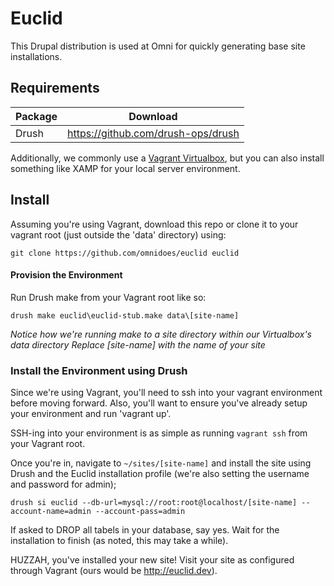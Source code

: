 Euclid
==========

This Drupal distribution is used at Omni for quickly generating base site installations.

Requirements
----------

| Package | Download |
| ------- | -------- |
| Drush | https://github.com/drush-ops/drush |

Additionally, we commonly use a [Vagrant Virtualbox](https://www.vagrantup.com/), but you can also install something like XAMP for your local server environment.

Install
----------

Assuming you're using Vagrant, download this repo or clone it to your vagrant root (just outside the 'data' directory) using:
```
git clone https://github.com/omnidoes/euclid euclid
```

#### Provision the Environment

Run Drush make from your Vagrant root like so:
```
drush make euclid\euclid-stub.make data\[site-name]
```
_Notice how we're running make to a site directory within our Virtualbox's data directory
Replace [site-name] with the name of your site_

### Install the Environment using Drush

Since we're using Vagrant, you'll need to ssh into your vagrant environment before moving forward. Also, you'll want to ensure you've already setup your environment and run 'vagrant up'.

SSH-ing into your environment is as simple as running ```vagrant ssh``` from your Vagrant root.

Once you're in, navigate to `~/sites/[site-name]` and install the site using Drush and the Euclid installation profile (we're also setting the username and password for admin);

```
drush si euclid --db-url=mysql://root:root@localhost/[site-name] --account-name=admin --account-pass=admin
```

If asked to DROP all tabels in your database, say yes.
Wait for the installation to finish (as noted, this may take a while).

HUZZAH, you've installed your new site! Visit your site as configured through Vagrant (ours would be http://euclid.dev).